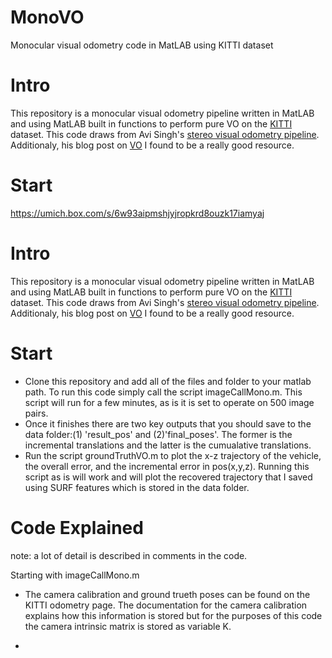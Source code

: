 # MonoVO
Monocular visual odometry code in MatLAB using KITTI dataset

# Intro
This repository is a monocular visual odometry pipeline written in MatLAB and using MatLAB built in functions to perform pure VO on the [KITTI](http://www.cvlibs.net/datasets/kitti/eval_odometry.php) dataset. This code draws from Avi Singh's [stereo visual odometry pipeline](https://github.com/avisingh599/vo-howard08/blob/master/README.md). Additionaly, his blog post on [VO](https://avisingh599.github.io/vision/visual-odometry-full/) I found to be a really good resource.

# Start
https://umich.box.com/s/6w93aipmshjyjropkrd8ouzk17iamyaj

# Intro
This repository is a monocular visual odometry pipeline written in MatLAB and using MatLAB built in functions to perform pure VO on the [KITTI](http://www.cvlibs.net/datasets/kitti/eval_odometry.php) dataset. This code draws from Avi Singh's [stereo visual odometry pipeline](https://github.com/avisingh599/vo-howard08/blob/master/README.md). Additionaly, his blog post on [VO](https://avisingh599.github.io/vision/visual-odometry-full/) I found to be a really good resource.

# Start
+ Clone this repository and add all of the files and folder to your matlab path. To run this code simply call the script imageCallMono.m. This script will run for a few minutes, as is it is set to operate on 500 image pairs. 
+ Once it finishes there are two key outputs that you should save to the data folder:(1) 'result_pos' and (2)'final_poses'. The former is the incremental translations and the latter is the cumualative translations. 
+ Run the script groundTruthVO.m to plot the x-z trajectory of the vehicle, the overall error, and the incremental error in pos(x,y,z). Running this script as is will work and will plot the recovered trajectory that I saved using SURF features which is stored in the data folder. 

# Code Explained
note: a lot of detail is described in comments in the code.

Starting with imageCallMono.m

+ The camera calibration and ground trueth poses can be found on the KITTI odometry page. The documentation for the camera calibration explains how this information is stored but for the purposes of this code the camera intrinsic matrix is stored as variable K. 

+
